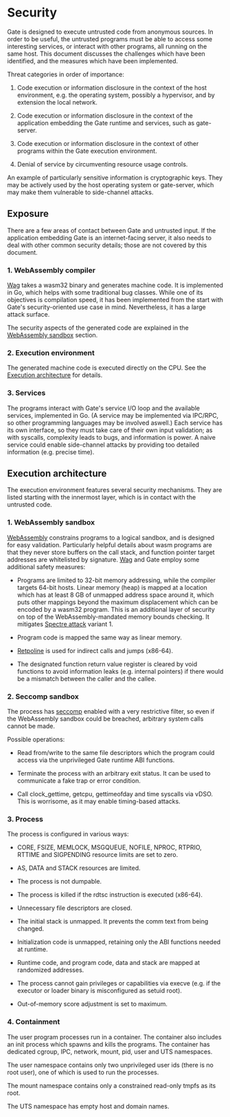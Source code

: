 # Security

Gate is designed to execute untrusted code from anonymous sources.  In order to
be useful, the untrusted programs must be able to access some interesting
services, or interact with other programs, all running on the same host.  This
document discusses the challenges which have been identified, and the measures
which have been implemented.

Threat categories in order of importance:

  1. Code execution or information disclosure in the context of the host
     environment, e.g. the operating system, possibly a hypervisor, and by
     extension the local network.

  2. Code execution or information disclosure in the context of the application
     embedding the Gate runtime and services, such as gate-server.

  3. Code execution or information disclosure in the context of other programs
     within the Gate execution environment.

  4. Denial of service by circumventing resource usage controls.

An example of particularly sensitive information is cryptographic keys.  They
may be actively used by the host operating system or gate-server, which may
make them vulnerable to side-channel attacks.


## Exposure

There are a few areas of contact between Gate and untrusted input.  If the
application embedding Gate is an internet-facing server, it also needs to deal
with other common security details; those are not covered by this document.


### 1. WebAssembly compiler

[Wag](https://github.com/tsavola/wag) takes a wasm32 binary and generates
machine code.  It is implemented in Go, which helps with some traditional bug
classes.  While one of its objectives is compilation speed, it has been
implemented from the start with Gate's security-oriented use case in mind.
Nevertheless, it has a large attack surface.

The security aspects of the generated code are explained in the
[WebAssembly sandbox](#1-webassembly-sandbox) section.


### 2. Execution environment

The generated machine code is executed directly on the CPU.  See the [Execution
architecture](#execution-architecture) for details.


### 3. Services

The programs interact with Gate's service I/O loop and the available services,
implemented in Go.  (A service may be implemented via IPC/RPC, so other
programming languages may be involved aswell.)  Each service has its own
interface, so they must take care of their own input validation; as with
syscalls, complexity leads to bugs, and information is power.  A naive service
could enable side-channel attacks by providing too detailed information
(e.g. precise time).


## Execution architecture

The execution environment features several security mechanisms.  They are
listed starting with the innermost layer, which is in contact with the
untrusted code.


### 1. WebAssembly sandbox

[WebAssembly](http://webassembly.org) constrains programs to a logical sandbox,
and is designed for easy validation.  Particularly helpful details about wasm
programs are that they never store buffers on the call stack, and function
pointer target addresses are whitelisted by signature.
[Wag](https://github.com/tsavola/wag) and Gate employ some additional safety
measures:

  - Programs are limited to 32-bit memory addressing, while the compiler
    targets 64-bit hosts.  Linear memory (heap) is mapped at a location which
    has at least 8 GB of unmapped address space around it, which puts other
    mappings beyond the maximum displacement which can be encoded by a wasm32
    program.  This is an additional layer of security on top of the
    WebAssembly-mandated memory bounds checking.  It mitigates
	[Spectre attack](https://spectreattack.com) variant 1.

  - Program code is mapped the same way as linear memory.

  - [Retpoline](https://support.google.com/faqs/answer/7625886) is used for
    indirect calls and jumps (x86-64).

  - The designated function return value register is cleared by void functions
    to avoid information leaks (e.g. internal pointers) if there would be a
    mismatch between the caller and the callee.


### 2. Seccomp sandbox

The process has [seccomp](https://en.wikipedia.org/wiki/Seccomp) enabled with a
very restrictive filter, so even if the WebAssembly sandbox could be breached,
arbitrary system calls cannot be made.

Possible operations:

  - Read from/write to the same file descriptors which the program could access
    via the unprivileged Gate runtime ABI functions.

  - Terminate the process with an arbitrary exit status.  It can be used to
    communicate a fake trap or error condition.

  - Call clock_gettime, getcpu, gettimeofday and time syscalls via vDSO.  This
    is worrisome, as it may enable timing-based attacks.


### 3. Process

The process is configured in various ways:

  - CORE, FSIZE, MEMLOCK, MSGQUEUE, NOFILE, NPROC, RTPRIO, RTTIME and
    SIGPENDING resource limits are set to zero.

  - AS, DATA and STACK resources are limited.

  - The process is not dumpable.

  - The process is killed if the rdtsc instruction is executed (x86-64).

  - Unnecessary file descriptors are closed.

  - The initial stack is unmapped.  It prevents the comm text from being
    changed.

  - Initialization code is unmapped, retaining only the ABI functions needed at
    runtime.

  - Runtime code, and program code, data and stack are mapped at randomized
    addresses.

  - The process cannot gain privileges or capabilities via execve (e.g. if the
    executor or loader binary is misconfigured as setuid root).

  - Out-of-memory score adjustment is set to maximum.


### 4. Containment

The user program processes run in a container.  The container also includes an
init process which spawns and kills the programs.  The container has dedicated
cgroup, IPC, network, mount, pid, user and UTS namespaces.

The user namespace contains only two unprivileged user ids (there is no root
user), one of which is used to run the processes.

The mount namespace contains only a constrained read-only tmpfs as its root.

The UTS namespace has empty host and domain names.

